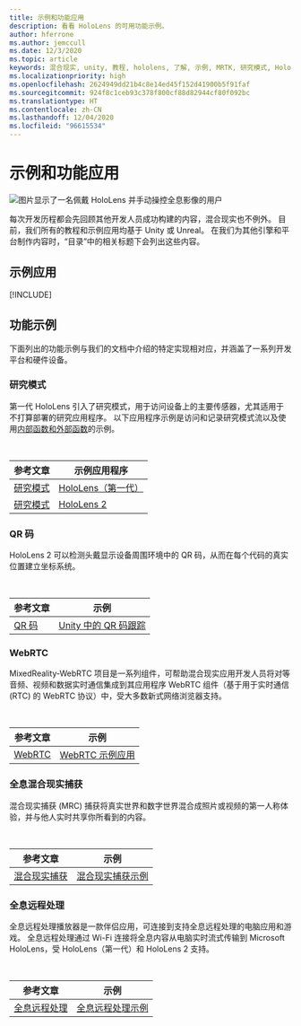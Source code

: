 ```yaml
---
title: 示例和功能应用
description: 看看 HoloLens 的可用功能示例。
author: hferrone
ms.author: jemccull
ms.date: 12/3/2020
ms.topic: article
keywords: 混合现实, unity, 教程, hololens, 了解, 示例, MRTK, 研究模式, HoloLens 2, qr 码, WebRTC, 混合现实捕获, 全息远程处理, UX Tools
ms.localizationpriority: high
ms.openlocfilehash: 2624949dd21b4c8e14ed45f152d41900b5f91faf
ms.sourcegitcommit: 924f8c1ceb93c378f800cf88d82944cf80f092bc
ms.translationtype: HT
ms.contentlocale: zh-CN
ms.lasthandoff: 12/04/2020
ms.locfileid: "96615534"
---
```

# <a name="samples-and-feature-apps"></a>示例和功能应用

![图片显示了一名佩戴 HoloLens 并手动操控全息影像的用户](unreal/images/unreal-developer.jpg)

每次开发历程都会先回顾其他开发人员成功构建的内容，混合现实也不例外。 目前，我们所有的教程和示例应用均基于 Unity 或 Unreal。 在我们为其他引擎和平台制作内容时，“目录”中的相关标题下会列出这些内容。

## <a name="sample-apps"></a>示例应用

[!INCLUDE[](includes/tabs-samples.md)]

## <a name="feature-samples"></a>功能示例

下面列出的功能示例与我们的文档中介绍的特定实现相对应，并涵盖了一系列开发平台和硬件设备。

### <a name="research-mode"></a>研究模式

第一代 HoloLens 引入了研究模式，用于访问设备上的主要传感器，尤其适用于不打算部署的研究应用程序。 以下应用程序示例是访问和记录研究模式流以及使用[内部函数和外部函数](https://docs.microsoft.com/windows/mixed-reality/locatable-camera#locating-the-device-camera-in-the-world)的示例。

<br>

| 参考文章 | 示例应用程序 |
| --- | --- |
| [研究模式](platform-capabilities-and-apis/research-mode.md) | [HoloLens（第一代）](https://github.com/microsoft/HoloLensForCV/tree/master/Samples) |
| [研究模式](platform-capabilities-and-apis/research-mode.md) | [HoloLens 2](https://github.com/microsoft/HoloLens2ForCV/tree/main/Samples) |

### <a name="qr-codes"></a>QR 码

HoloLens 2 可以检测头戴显示设备周围环境中的 QR 码，从而在每个代码的真实位置建立坐标系统。

<br>

| 参考文章 | 示例 |
| --- | --- |
| [QR 码](platform-capabilities-and-apis/qr-code-tracking.md) | [Unity 中的 QR 码跟踪](https://github.com/chgatla-microsoft/QRTracking/tree/master/SampleQRCodes) |

### <a name="webrtc"></a>WebRTC

MixedReality-WebRTC 项目是一系列组件，可帮助混合现实应用开发人员将对等音频、视频和数据实时通信集成到其应用程序 WebRTC 组件（基于用于实时通信 (RTC) 的 WebRTC 协议）中，受大多数新式网络浏览器支持。

<br>

| 参考文章 | 示例 |
| --- | --- |
| [WebRTC](https://microsoft.github.io/MixedReality-WebRTC) | [WebRTC 示例应用](https://github.com/microsoft/MixedReality-WebRTC/tree/master/examples) |

### <a name="holographic-mixed-reality-capture"></a>全息混合现实捕获

混合现实捕获 (MRC) 捕获将真实世界和数字世界混合成照片或视频的第一人称体验，并与他人实时共享你所看到的内容。

<br>

| 参考文章 | 示例 |
| --- | --- |
| [混合现实捕获](platform-capabilities-and-apis/mixed-reality-capture-for-developers.md) | [混合现实捕获示例](https://docs.microsoft.com/samples/microsoft/windows-universal-samples/holographicmixedrealitycapture/) |

### <a name="holographic-remoting"></a>全息远程处理

全息远程处理播放器是一款伴侣应用，可连接到支持全息远程处理的电脑应用和游戏。 全息远程处理通过 Wi-Fi 连接将全息内容从电脑实时流式传输到 Microsoft HoloLens，受 HoloLens（第一代）和 HoloLens 2 支持。

<br>

| 参考文章 | 示例 |
| --- | --- |
| [全息远程处理](platform-capabilities-and-apis/holographic-remoting-player.md) | [全息远程处理示例](https://github.com/microsoft/MixedReality-HolographicRemoting-Samples) |